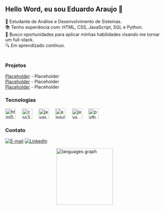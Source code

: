 <h2 align="left">Hello Word, eu sou Eduardo Araujo 👋</h2>

<p align="left">
    🔭 Estudante de Análise e Desenvolvimento de Sistemas.<br>
    📚 Tenho experiência com: HTML, CSS, JavaScript, SQL e Python.<br>
    🚀 Busco oportunidades para aplicar minhas habilidades visando me tornar um full-stack.<br>
    🔍 Em aprendizado contínuo.
</p>

#

<div>
  <h3 align="left">Projetos</h3>
  <a href="#">Placeholder</a> - Placeholder <br>
  <a href="#">Placeholder</a> - Placeholder <br>
  <a href="#">Placeholder</a> - Placeholder <br>
</p>
</div>

<h3 align="left">Tecnologias</h3>

<div align="left">
  <img src="https://cdn.jsdelivr.net/gh/devicons/devicon/icons/html5/html5-original.svg" height="33" alt="html5 logo"  />
  <img width="12" />
  <img src="https://cdn.jsdelivr.net/gh/devicons/devicon/icons/css3/css3-original.svg" height="33" alt="css3 logo"  />
  <img width="12" />
  <img src="https://cdn.jsdelivr.net/gh/devicons/devicon/icons/javascript/javascript-original.svg" height="33" alt="javascript logo"  />
  <img width="12" />
  <img src="https://cdn.jsdelivr.net/gh/devicons/devicon/icons/angularjs/angularjs-original.svg" height="33" alt="angularjs logo"  />
  <img width="12" />
  <img src="https://cdn.jsdelivr.net/gh/devicons/devicon/icons/java/java-original.svg" height="33" alt="java logo"  />
  <img width="12" />
  <img src="https://cdn.jsdelivr.net/gh/devicons/devicon/icons/python/python-original.svg" height="33" alt="python logo"  />
</div>

<h3 align="left">Contato</h3>

[![E-mail](https://img.shields.io/badge/-Email-000?style=for-the-badge&logo=microsoft-outlook&logoColor=0f6bff&color:FFF)](mailto:eduaraujosilva27@gmail.com)
[![LinkedIn](https://img.shields.io/badge/-LinkedIn-000?style=for-the-badge&logo=linkedin&logoColor=0f6bff&color:FFF)](https://www.linkedin.com/in/eduardo-araujo-eniac/)

<div style="display: flex; justify-content: center;">
  <img src="https://github-readme-stats.vercel.app/api/top-langs/?username=EDuDz27&locale=pt-br&hide_title=false&layout=compact&card_width=320&langs_count=5&theme=midnight&hide_border=true" height="180" alt="languages graph" />
</div>
